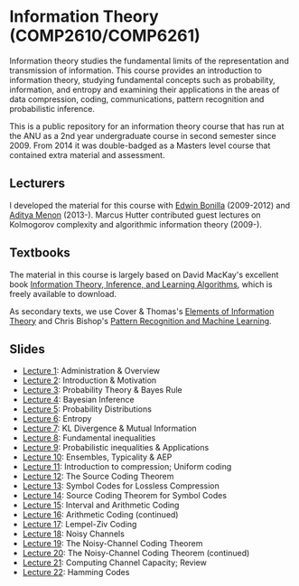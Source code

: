 # Information Theory (COMP2610/COMP6261)

Information theory studies the fundamental limits of the representation and transmission of information. This course provides an introduction to information theory, studying fundamental concepts such as probability, information, and entropy and examining their applications in the areas of data compression, coding, communications, pattern recognition and probabilistic inference.

This is a public repository for an information theory course that has run at the ANU as a 2nd year undergraduate course in second semester since 2009. From 2014 it was double-badged as a Masters level course that contained extra material and assessment.

## Lecturers

I developed the material for this course with [Edwin Bonilla][] (2009-2012) and [Aditya Menon][] (2013-). Marcus Hutter contributed guest lectures on Kolmogorov complexity and algorithmic information theory (2009-).

[Edwin Bonilla]: http://ebonilla.github.io
[Aditya Menon]: http://people.cecs.anu.edu.au/user/5022

## Textbooks

The material in this course is largely based on David MacKay's excellent 
book [Information Theory, Inference, and Learning Algorithms][itila], which is
freely available to download.

As secondary texts, we use Cover & Thomas's [Elements of Information Theory][eit]
and Chris Bishop's [Pattern Recognition and Machine Learning][prml].

[itila]: http://www.inference.phy.cam.ac.uk/mackay/itila
[eit]: http://elementsofinformationtheory.com
[prml]: http://research.microsoft.com/en-us/um/people/cmbishop/PRML/

## Slides

- [Lecture 1](/bits/info/l01.pdf): Administration & Overview
- [Lecture 2](/bits/info/l02.pdf): Introduction & Motivation
- [Lecture 3](/bits/info/l03.pdf): Probability Theory & Bayes Rule
- [Lecture 4](/bits/info/l04.pdf): Bayesian Inference
- [Lecture 5](/bits/info/l05.pdf): Probability Distributions
- [Lecture 6](/bits/info/l06.pdf): Entropy
- [Lecture 7](/bits/info/l07.pdf): KL Divergence & Mutual Information
- [Lecture 8](/bits/info/l08.pdf): Fundamental inequalities
- [Lecture 9](/bits/info/l09.pdf): Probabilistic inequalities & Applications
- [Lecture 10](/bits/info/l10.pdf): Ensembles, Typicality & AEP
- [Lecture 11](/bits/info/l11.pdf): Introduction to compression; Uniform coding
- [Lecture 12](/bits/info/l12.pdf): The Source Coding Theorem
- [Lecture 13](/bits/info/l13.pdf): Symbol Codes for Lossless Compression
- [Lecture 14](/bits/info/l14.pdf): Source Coding Theorem for Symbol Codes
- [Lecture 15](/bits/info/l15.pdf): Interval and Arithmetic Coding
- [Lecture 16](/bits/info/l16.pdf): Arithmetic Coding (continued)
- [Lecture 17](/bits/info/l17.pdf): Lempel-Ziv Coding
- [Lecture 18](/bits/info/l18.pdf): Noisy Channels
- [Lecture 19](/bits/info/l19.pdf): The Noisy-Channel Coding Theorem
- [Lecture 20](/bits/info/l20.pdf): The Noisy-Channel Coding Theorem (continued)
- [Lecture 21](/bits/info/l21.pdf): Computing Channel Capacity; Review
- [Lecture 22](/bits/info/l22.pdf): Hamming Codes

